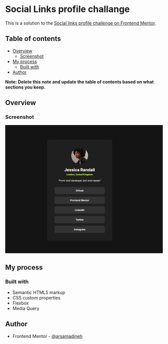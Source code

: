 # Social Links profile challange

This is a solution to the [Social links profile challenge on Frontend Mentor](https://www.frontendmentor.io/challenges/social-links-profile-UG32l9m6dQ).

## Table of contents

- [Overview](#overview)
  - [Screenshot](#screenshot)
- [My process](#my-process)
  - [Built with](#built-with)
- [Author](#author)

**Note: Delete this note and update the table of contents based on what sections you keep.**

## Overview

### Screenshot

![](./screenshot.png)

## My process

### Built with

- Semantic HTML5 markup
- CSS custom properties
- Flexbox
- Media Query

## Author

- Frontend Mentor - [@arsamadineh](https://www.frontendmentor.io/profile/arsamadineh)
